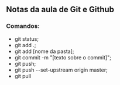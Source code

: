 ## Notas da aula de Git e Github

### Comandos:
* git status;
* git add .;
* git add [nome da pasta];
* git commit -m "[texto sobre o commit]";
* git push;
* git push --set-upstream origin master;
* git pull
